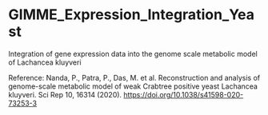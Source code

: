 # GIMME_Expression_Integration_Yeast
Integration of gene expression data into the genome scale metabolic model of Lachancea kluyveri

Reference: Nanda, P., Patra, P., Das, M. et al. Reconstruction and analysis of genome-scale metabolic model of weak Crabtree positive yeast Lachancea kluyveri. Sci Rep 10, 16314 (2020). https://doi.org/10.1038/s41598-020-73253-3
